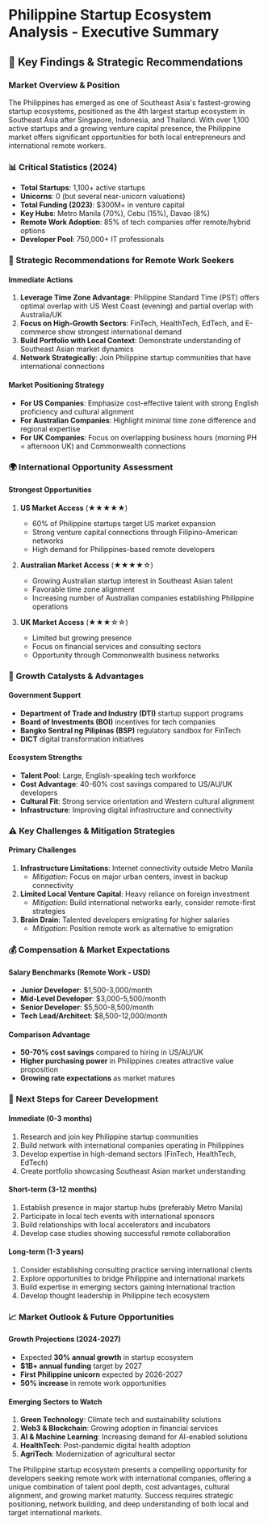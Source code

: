 # Philippine Startup Ecosystem Analysis - Executive Summary

## 🌟 Key Findings & Strategic Recommendations

### Market Overview & Position
The Philippines has emerged as one of Southeast Asia's fastest-growing startup ecosystems, positioned as the 4th largest startup ecosystem in Southeast Asia after Singapore, Indonesia, and Thailand. With over 1,100 active startups and a growing venture capital presence, the Philippine market offers significant opportunities for both local entrepreneurs and international remote workers.

### 📊 Critical Statistics (2024)
- **Total Startups**: 1,100+ active startups
- **Unicorns**: 0 (but several near-unicorn valuations)
- **Total Funding (2023)**: $300M+ in venture capital
- **Key Hubs**: Metro Manila (70%), Cebu (15%), Davao (8%)
- **Remote Work Adoption**: 85% of tech companies offer remote/hybrid options
- **Developer Pool**: 750,000+ IT professionals

### 🎯 Strategic Recommendations for Remote Work Seekers

#### Immediate Actions
1. **Leverage Time Zone Advantage**: Philippine Standard Time (PST) offers optimal overlap with US West Coast (evening) and partial overlap with Australia/UK
2. **Focus on High-Growth Sectors**: FinTech, HealthTech, EdTech, and E-commerce show strongest international demand
3. **Build Portfolio with Local Context**: Demonstrate understanding of Southeast Asian market dynamics
4. **Network Strategically**: Join Philippine startup communities that have international connections

#### Market Positioning Strategy
- **For US Companies**: Emphasize cost-effective talent with strong English proficiency and cultural alignment
- **For Australian Companies**: Highlight minimal time zone difference and regional expertise
- **For UK Companies**: Focus on overlapping business hours (morning PH = afternoon UK) and Commonwealth connections

### 🌍 International Opportunity Assessment

#### Strongest Opportunities
1. **US Market Access** (★★★★★)
   - 60% of Philippine startups target US market expansion
   - Strong venture capital connections through Filipino-American networks
   - High demand for Philippines-based remote developers

2. **Australian Market Access** (★★★★☆)
   - Growing Australian startup interest in Southeast Asian talent
   - Favorable time zone alignment
   - Increasing number of Australian companies establishing Philippine operations

3. **UK Market Access** (★★★☆☆)
   - Limited but growing presence
   - Focus on financial services and consulting sectors
   - Opportunity through Commonwealth business networks

### 🚀 Growth Catalysts & Advantages

#### Government Support
- **Department of Trade and Industry (DTI)** startup support programs
- **Board of Investments (BOI)** incentives for tech companies
- **Bangko Sentral ng Pilipinas (BSP)** regulatory sandbox for FinTech
- **DICT** digital transformation initiatives

#### Ecosystem Strengths
- **Talent Pool**: Large, English-speaking tech workforce
- **Cost Advantage**: 40-60% cost savings compared to US/AU/UK developers
- **Cultural Fit**: Strong service orientation and Western cultural alignment
- **Infrastructure**: Improving digital infrastructure and connectivity

### ⚠️ Key Challenges & Mitigation Strategies

#### Primary Challenges
1. **Infrastructure Limitations**: Internet connectivity outside Metro Manila
   - *Mitigation*: Focus on major urban centers, invest in backup connectivity
2. **Limited Local Venture Capital**: Heavy reliance on foreign investment
   - *Mitigation*: Build international networks early, consider remote-first strategies
3. **Brain Drain**: Talented developers emigrating for higher salaries
   - *Mitigation*: Position remote work as alternative to emigration

### 💰 Compensation & Market Expectations

#### Salary Benchmarks (Remote Work - USD)
- **Junior Developer**: $1,500-3,000/month
- **Mid-Level Developer**: $3,000-5,500/month  
- **Senior Developer**: $5,500-8,500/month
- **Tech Lead/Architect**: $8,500-12,000/month

#### Comparison Advantage
- **50-70% cost savings** compared to hiring in US/AU/UK
- **Higher purchasing power** in Philippines creates attractive value proposition
- **Growing rate expectations** as market matures

### 🎯 Next Steps for Career Development

#### Immediate (0-3 months)
1. Research and join key Philippine startup communities
2. Build network with international companies operating in Philippines
3. Develop expertise in high-demand sectors (FinTech, HealthTech, EdTech)
4. Create portfolio showcasing Southeast Asian market understanding

#### Short-term (3-12 months)
1. Establish presence in major startup hubs (preferably Metro Manila)
2. Participate in local tech events with international sponsors
3. Build relationships with local accelerators and incubators
4. Develop case studies showing successful remote collaboration

#### Long-term (1-3 years)
1. Consider establishing consulting practice serving international clients
2. Explore opportunities to bridge Philippine and international markets
3. Build expertise in emerging sectors gaining international traction
4. Develop thought leadership in Philippine tech ecosystem

### 📈 Market Outlook & Future Opportunities

#### Growth Projections (2024-2027)
- Expected **30% annual growth** in startup ecosystem
- **$1B+ annual funding** target by 2027
- **First Philippine unicorn** expected by 2026-2027
- **50% increase** in remote work opportunities

#### Emerging Sectors to Watch
1. **Green Technology**: Climate tech and sustainability solutions
2. **Web3 & Blockchain**: Growing adoption in financial services
3. **AI & Machine Learning**: Increasing demand for AI-enabled solutions
4. **HealthTech**: Post-pandemic digital health adoption
5. **AgriTech**: Modernization of agricultural sector

The Philippine startup ecosystem presents a compelling opportunity for developers seeking remote work with international companies, offering a unique combination of talent pool depth, cost advantages, cultural alignment, and growing market maturity. Success requires strategic positioning, network building, and deep understanding of both local and target international markets.